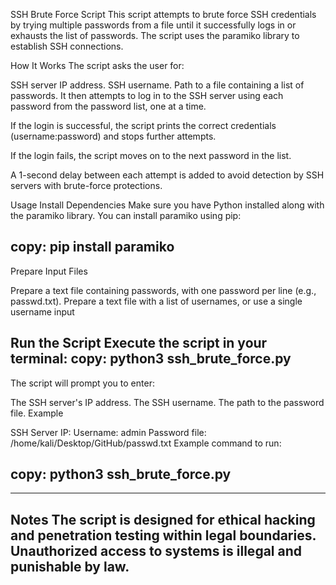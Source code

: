 
SSH Brute Force Script
This script attempts to brute force SSH credentials by trying multiple passwords from a file until it successfully logs in or exhausts the list of passwords. The script uses the paramiko library to establish SSH connections.

How It Works
The script asks the user for:

SSH server IP address.
SSH username.
Path to a file containing a list of passwords.
It then attempts to log in to the SSH server using each password from the password list, one at a time.

If the login is successful, the script prints the correct credentials (username:password) and stops further attempts.

If the login fails, the script moves on to the next password in the list.

A 1-second delay between each attempt is added to avoid detection by SSH servers with brute-force protections.

Usage
Install Dependencies
Make sure you have Python installed along with the paramiko library. You can install paramiko using pip:

copy:
pip install paramiko
-------
Prepare Input Files

Prepare a text file containing passwords, with one password per line (e.g., passwd.txt).
Prepare a text file with a list of usernames, or use a single username input
 
Run the Script Execute the script in your terminal:
copy:
python3 ssh_brute_force.py
-------

The script will prompt you to enter:

The SSH server's IP address.
The SSH username.
The path to the password file.
Example

SSH Server IP:
Username: admin
Password file: /home/kali/Desktop/GitHub/passwd.txt
Example command to run:

copy:
python3 ssh_brute_force.py
-------

-------------------------------------------
Notes
The script is designed for ethical hacking and penetration testing within legal boundaries.
Unauthorized access to systems is illegal and punishable by law.
--------------------------------------------

